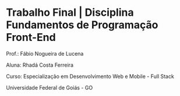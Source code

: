 # Trabalho Final | Disciplina Fundamentos de Programação Front-End

Prof.: Fábio Nogueira de Lucena

Aluna: Rhadá Costa Ferreira

Curso: Especialização em Desenvolvimento Web e Mobile - Full Stack

Universidade Federal de Goiás - GO
